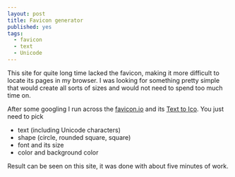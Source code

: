 ```yaml
---
layout: post
title: Favicon generator
published: yes
tags:
  - favicon
  - text
  - Unicode
---
```

This site for quite long time lacked the favicon, making it more difficult to locate its pages in my browser. I was looking for something pretty simple that would create all sorts of sizes and would not need to spend too much time on.

After some googling I run across the [favicon.io](https://favicon.io/) and its [Text to Ico](https://favicon.io/favicon-generator/). You just need to pick

 - text (including Unicode characters)
 - shape (circle, rounded square, square)
 - font and its size
 - color and background color

Result can be seen on this site, it was done with about five minutes of work.

